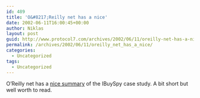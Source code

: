 ```yaml
---
id: 489
title: 'O&#8217;Reilly net has a nice'
date: 2002-06-11T16:00:45+00:00
author: Niklas
layout: post
guid: http://www.protocol7.com/archives/2002/06/11/oreilly-net-has-a-nice/
permalink: /archives/2002/06/11/oreilly_net_has_a_nice/
categories:
  - Uncategorized
tags:
  - Uncategorized
---
```

<div class='microid-09ea4e1a5c5ea1c87e0a2b425757b4a7f87f1b38'>
  <p>
    O&#8217;Reilly net has a <a href="http://www.oreillynet.com/pub/a/dotnet/2002/06/10/aspnet.html">nice summary</a> of the IBuySpy case study. A bit short but well worth to read.
  </p>
</div>